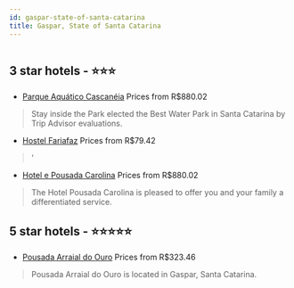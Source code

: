 ```yaml
---
id: gaspar-state-of-santa-catarina
title: Gaspar, State of Santa Catarina
---
```


<center><img src="https://static.hotelurbano.com/reservas/prod0/7/7547/578e401e0fa4e_parque-aquatico-cascaneia.jpg" alt="" /></center>


##  3 star hotels - ⭐️⭐️⭐️

-    [Parque Aquático Cascanéia](https://us.hurb.com/hotels/gaspar/parque-aquatico-cascaneia-7547?cmp=18055) Prices from R$880.02
   > Stay inside the Park elected the Best Water Park in Santa Catarina by Trip Advisor evaluations.
-    [Hostel Fariafaz](https://us.hurb.com/hotels/gaspar/hostel-fariafaz-11287?cmp=18055) Prices from R$79.42
   > '
-    [Hotel e Pousada Carolina](https://us.hurb.com/hotels/gaspar/hotel-e-pousada-carolina-1054?cmp=18055) Prices from R$880.02
   > The Hotel Pousada Carolina is pleased to offer you and your family a differentiated service.

##  5 star hotels - ⭐️⭐️⭐️⭐️⭐️

-    [Pousada Arraial do Ouro](https://us.hurb.com/hotels/gaspar/pousada-arraial-do-ouro-5658?cmp=18055) Prices from R$323.46
   > Pousada Arraial do Ouro is located in Gaspar, Santa Catarina.
